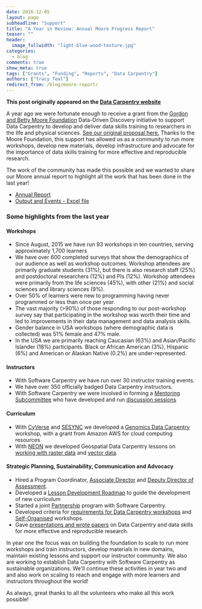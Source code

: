 ```yaml
---
date: 2016-12-05
layout: page
subheadline: "Support"
title: "A Year in Review: Annual Moore Progress Report"
teaser: ""
header:
  image_fullwidth: "light-blue-wood-texture.jpg"
categories:
  - blog
comments: true
show_meta: true
tags: ["Grants", "Funding", "Reports", "Data Carpentry"]
authors: ["Tracy Teal"]
redirect_from: /blog/moore-report/
--- 
```


**This post originally appeared on the [Data Carpentry website](https://datacarpentry.org)**


A year ago we were fortunate enough to receive a grant from the
[Gordon and Betty Moore Foundation](https://www.moore.org/article-detail?newsUrlName=the-gordon-and-betty-moore-foundation-selects-awardees-for-$21-million-in-grants-to-stimulate-data-driven-discovery)
Data-Driven Discovery initiative to support Data Carpentry to develop and deliver data skills training to researchers in the life and
physical sciences. [See our original proposal here.](https://figshare.com/articles/Data_Carpentry_Moore_Foundation_Grant_Proposal/1507552)
Thanks to the Moore Foundation, this support has allowed us as a community to run more workshops, develop new materials,
develop infrastructure and advocate for the importance of data skills training for more effective and reproducible research.  


The work of the community has made this possible and we wanted to share our Moore annual report to highlight all the work that has been done in the last year!  


- [Annual Report](https://github.com/datacarpentry/practices/blob/datacarpentry/datacarpentry/Moore_DataCarpentry_progress_report.pdf)  
- [Output and Events - Excel file](https://github.com/datacarpentry/practices/blob/datacarpentry/datacarpentry/Data-Carpentry_Practices-Data-Collection.xlsx?raw=true)  



### Some highlights from the last year  

#### Workshops  

- Since August, 2015 we have run 93 workshops in ten countries, serving approximately 1,700 learners  
- We have over 600 completed surveys that show the demographics of our audience as well as workshop outcomes.
Workshop attendees are primarily graduate students (31%), but there is also research staff (25%) and postdoctoral researchers
(12%) and PIs (12%). Workshop attendees were primarily from the life sciences (45%), with other (21%) and social sciences and
library sciences (9%).  
- Over 50% of learners were new to programming having never programmed or less than once per year.  
- The vast majority (>90%) of those responding to our post-workshop survey say that participating in the
workshop was worth their time and led to improvements in their data management and data analysis skills.  
- Gender balance in USA workshops (where demographic data is collected) was 51% female and 47% male.  
- In the USA we are primarily reaching Caucasian (63%) and Asian/Pacific Islander (18%) participants. Black or African American
(3%), Hispanic (6%) and American or Alaskan Native (0.2%) are under-represented.  

#### Instructors  
- With Software Carpentry we have run over 30 instructor training events.  
- We have over 350 officially badged Data Carpentry instructors.  
- With Software Carpentry we were involved in forming a [Mentoring Subcommittee](http://software-carpentry.org/join/subcom/mentoring/)
who have developed and run [discussion sessions](http://pad.software-carpentry.org/instructor-discussion)  

#### Curriculum  
- With [CyVerse](http://www.cyverse.org/) and [SESYNC](https://www.sesync.org/) we developed a
[Genomics Data Carpentry](http://www.datacarpentry.org/genomics-workshop/) workshop, with a grant from Amazon AWS for cloud computing
resources  
- With [NEON](http://www.neonscience.org/) we developed Geospatial Data Carpentry lessons on
[working with raster data](http://neondataskills.org/tutorial-series/raster-data-series/) and
[vector data](http://neondataskills.org/tutorial-series/vector-data-series/).  

#### Strategic Planning, Sustainability, Communication and Advocacy  
- Hired a Program Coordinator, [Associate Director](http://www.datacarpentry.org/blog/new-associate-director/)
and [Deputy Director of Assessment](http://www.datacarpentry.org/blog/new-assessment-director/).  
- Developed a [Lesson Development Roadmap](http://www.datacarpentry.org/lessons-incubation/) to guide the development
of new curriculum  
- Started a joint [Partnership](http://www.datacarpentry.org/partnerships/) program with Software Carpentry.  
- Developed criteria for [requirements for Data Carpentry workshops](http://www.datacarpentry.org/workshops-host/) and
[Self-Organised](http://www.datacarpentry.org/self-organized-workshops/) workshops.  
- Gave [presentations and wrote papers](https://www.zotero.org/groups/datacarpentry) on Data Carpentry and data skills for more
effective and reproducible research.  


In year one the focus was on building the foundation to scale to run more workshops and train instructors, develop materials in new domains,
maintain existing lessons and support our instructor community. We also are working to establish Data Carpentry with Software Carpentry
as sustainable organizations. We'll continue these activities in year two and and also work on scaling to reach and engage with more learners and instructors throughout
the world!  


As always, great thanks to all the volunteers who make all this work possible!
